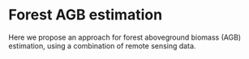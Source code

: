 # Forest AGB estimation
Here we propose an approach for forest aboveground biomass (AGB) estimation, using a combination of remote sensing data. 

